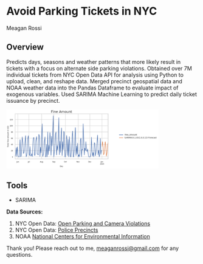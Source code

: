# Avoid Parking Tickets in NYC
Meagan Rossi

## Overview<br/>
Predicts days, seasons and weather patterns that more likely result in tickets with a focus on alternate side parking violations.
Obtained over 7M individual tickets from NYC Open Data API for analysis using Python to upload, clean, and reshape data.
Merged precinct geospatial data and NOAA weather data into the Pandas Dataframe to evaluate impact of exogenous variables.
Used SARIMA Machine Learning to predict daily ticket issuance by precinct.

<gif src="Images/Precincts.gif" width ="400">

<img src="Images/SARIMApng.png" width ="400">

## Tools<br/>
- SARIMA

**Data Sources:**
1. NYC Open Data: [Open Parking and Camera Violations](https://data.cityofnewyork.us/City-Government/Open-Parking-and-Camera-Violations/nc67-uf89)
2. NYC Open Data: [Police Precincts](https://data.cityofnewyork.us/Public-Safety/Police-Precincts/78dh-3ptz)
3. NOAA [National Centers for Environmental Information](https://www.ncdc.noaa.gov/cdo-web/search)

Thank you!
Please reach out to me, meaganrossi@gmail.com for any questions.
